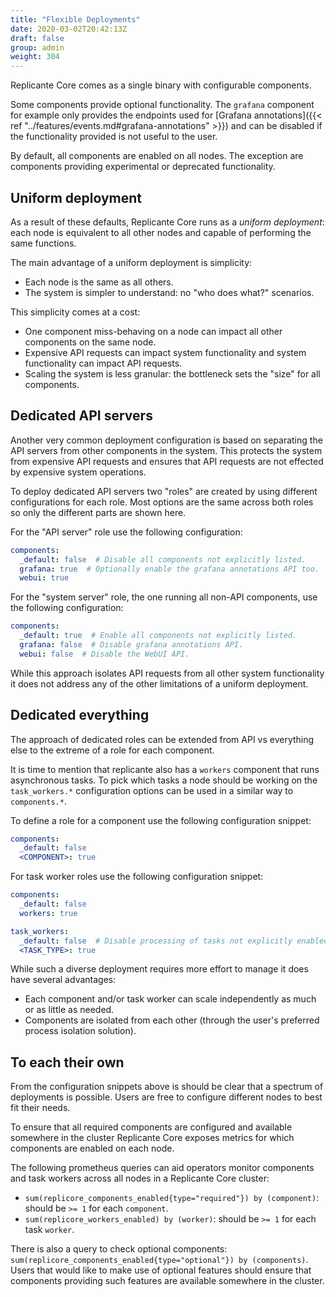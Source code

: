 ```yaml
---
title: "Flexible Deployments"
date: 2020-03-02T20:42:13Z
draft: false
group: admin
weight: 304
---
```


Replicante Core comes as a single binary with configurable components.

Some components provide optional functionality.
The `grafana` component for example only provides the endpoints used for
[Grafana annotations]({{< ref "../features/events.md#grafana-annotations" >}})
and can be disabled if the functionality provided is not useful to the user.

By default, all components are enabled on all nodes.
The exception are components providing experimental or deprecated functionality.

## Uniform deployment

As a result of these defaults, Replicante Core runs as a *uniform deployment*:
each node is equivalent to all other nodes and capable of performing the same functions.

The main advantage of a uniform deployment is simplicity:

* Each node is the same as all others.
* The system is simpler to understand: no "who does what?" scenarios.

This simplicity comes at a cost:

* One component miss-behaving on a node can impact all other components on the same node.
* Expensive API requests can impact system functionality and system functionality can impact API requests.
* Scaling the system is less granular: the bottleneck sets the "size" for all components.

## Dedicated API servers

Another very common deployment configuration is based on separating the API servers from
other components in the system.
This protects the system from expensive API requests and ensures that API requests are not
effected by expensive system operations.

To deploy dedicated API servers two "roles" are created by using different configurations
for each role.
Most options are the same across both roles so only the different parts are shown here.

For the "API server" role use the following configuration:

```yaml
components:
  _default: false  # Disable all components not explicitly listed.
  grafana: true  # Optionally enable the grafana annotations API too.
  webui: true
```

For the "system server" role, the one running all non-API components, use the following configuration:

```yaml
components:
  _default: true  # Enable all components not explicitly listed.
  grafana: false  # Disable grafana annotations API.
  webui: false  # Disable the WebUI API.
```

While this approach isolates API requests from all other system functionality
it does not address any of the other limitations of a uniform deployment.

## Dedicated everything

The approach of dedicated roles can be extended from API vs everything else
to the extreme of a role for each component.

It is time to mention that replicante also has a `workers` component that runs asynchronous tasks.
To pick which tasks a node should be working on the `task_workers.*` configuration options
can be used in a similar way to `components.*`.

To define a role for a component use the following configuration snippet:

```yaml
components:
  _default: false
  <COMPONENT>: true
```

For task worker roles use the following configuration snippet:

```yaml
components:
  _default: false
  workers: true

task_workers:
  _default: false  # Disable processing of tasks not explicitly enabled.
  <TASK_TYPE>: true
```

While such a diverse deployment requires more effort to manage it does have several advantages:

* Each component and/or task worker can scale independently as much or as little as needed.
* Components are isolated from each other (through the user's preferred process isolation solution).

## To each their own

From the configuration snippets above is should be clear that a spectrum of deployments is possible.
Users are free to configure different nodes to best fit their needs.

To ensure that all required components are configured and available somewhere in the cluster
Replicante Core exposes metrics for which components are enabled on each node.

The following prometheus queries can aid operators monitor components and task workers across
all nodes in a Replicante Core cluster:

* `sum(replicore_components_enabled{type="required"}) by (component)`: should be `>= 1` for each `component`.
* `sum(replicore_workers_enabled) by (worker)`: should be `>= 1` for each task `worker`.

There is also a query to check optional components:
`sum(replicore_components_enabled{type="optional"}) by (components)`.  
Users that would like to make use of optional features should ensure that components providing
such features are available somewhere in the cluster.
